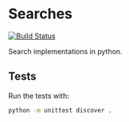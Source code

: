 # Searches
[![Build Status](https://travis-ci.org/agconti/searches.svg?branch=master)](https://travis-ci.org/agconti/searches)

Search implementations in python.

## Tests
Run the tests with:
```bash
python -m unittest discover .
```
